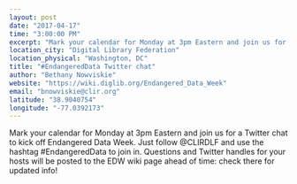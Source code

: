 ```yaml
---
layout: post
date: "2017-04-17"
time: "3:00:00 PM"
excerpt: "Mark your calendar for Monday at 3pm Eastern and join us for a Twitter chat to kick off Endangered Data Week. Just follow @CLIRDLF and use ..."
location_city: "Digital Library Federation"
location_physical: "Washington, DC"
title: "#EndangeredData Twitter chat"
author: "Bethany Nowviskie"
website: "https://wiki.diglib.org/Endangered_Data_Week"
email: "bnowviskie@clir.org"
latitude: "38.9040754"
longitude: "-77.0392173"
---
```


Mark your calendar for Monday at 3pm Eastern and join us for a Twitter chat to kick off Endangered Data Week. Just follow @CLIRDLF and use the hashtag #EndangeredData to join in. Questions and Twitter handles for your hosts will be posted to the EDW wiki page ahead of time: check there for updated info!  
